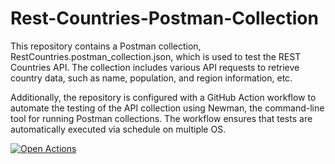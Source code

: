 # Rest-Countries-Postman-Collection
This repository contains a Postman collection, RestCountries.postman_collection.json, which is used to test the REST Countries API. The collection includes various API requests to retrieve country data, such as name, population, and region information, etc.

Additionally, the repository is configured with a GitHub Action workflow to automate the testing of the API collection using Newman, the command-line tool for running Postman collections. The workflow ensures that tests are automatically executed via schedule on multiple OS.

 [![Open Actions](https://img.shields.io/badge/Open-Actions-brightgreen?style=for-the-badge)](https://github.com/nKashev/Rest-Countries-Postman-Collection/actions)
 
